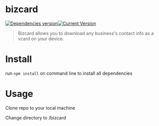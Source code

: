 # bizcard
[![Dependencies version](https://david-dm.org/edwincarbajal/bizcard.svg)](https://david-dm.org/edwincarbajal/bizcard)[![Current Version](https://img.shields.io/badge/version-1.0.0-green.svg)](https://github.com/edwincarbajal/bizcard)

> Bizcard allows you to download any business's contact info as a vcard on your device.

# Install

run ```npm install``` on command line to install all dependencies

# Usage

Clone repo to your local machine

Change directory to /bizcard
